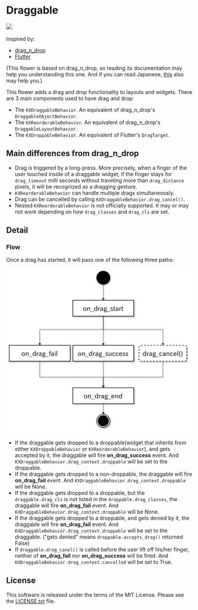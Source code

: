 # Draggable

[![](http://img.youtube.com/vi/CjiRZjiSqgA/0.jpg)][youtube]

Inspired by:

* [drag_n_drop][drag_n_drop]
* [Flutter][flutter]

(This flower is based on drag_n_drop, so reading its documentation may help
you understanding this one. And if you can read Japanese, [this][jpdoc] also
may help you.)

This flower adds a drag and drop functionality to layouts and widgets. There are 3
main components used to have drag and drop:

- The `KXDraggableBehavior`. An equivalent of drag_n_drop's
  `DraggableObjectBehavior`.
- The `KXReorderableBehavior`. An equivalent of drag_n_drop's
  `DraggableLayoutBehavior`.
- The `KXDroppableBehavior`. An equivalent of Flutter's `DragTarget`.

## Main differences from drag_n_drop

- Drag is triggered by a long-press. More precisely, when a finger of the user
  touched inside of a draggable widget, if the finger stays for `drag_timeout`
  milli seconds without traveling more than `drag_distance` pixels, it will
  be recognized as a dragging gesture.
- `KXReorderableBehavior` can handle multiple drags simultaneously.
- Drag can be cancelled by calling `KXDraggableBehavior.drag_cancel()`.
- Nested `KXReorderableBehavior` is not officially supported. It may or may
  not work depending on how `drag_classes` and `drag_cls` are set.

## Detail

### Flow

Once a drag has started, it will pass one of the following three paths:

![](doc/source/images/drag_flowchart.png)

- If the draggable gets dropped to a droppable(widget that inherits from
  either `KXDroppableBehavior` or `KXReorderableBehavior`), and gets
  accepted by it, the draggable will fire **on_drag_success** event. And
  `KXDraggableBehavior.drag_context.droppable` will be set to the droppable.
- If the draggable gets dropped to a non-droppable, the draggable will fire
  **on_drag_fail** event. And `KXDraggableBehavior.drag_context.droppable`
  will be None.
- If the draggable gets dropped to a droppable, but the `draggable.drag_cls`
  is not listed in the `droppable.drag_classes`, the draggable will fire
  **on_drag_fail** event. And `KXDraggableBehavior.drag_context.droppable`
  will be None.
- If the draggable gets dropped to a droppable, and gets denied by it,
  the draggable will fire **on_drag_fail** event. And
  `KXDraggableBehavior.drag_context.droppable` will be set to the draggable.
  ("gets denied" means `droppable.accepts_drag()` returned False)
- If `draggable.drag_canel()` is called before the user lift off his/her
  finger, neither of **on_drag_fail** nor **on_drag_success** will be fired.
  And `KXDraggableBehavior.drag_context.cancelled` will be set to True.

## License

This software is released under the terms of the MIT License.
Please see the [LICENSE.txt](LICENSE.txt) file.

[drag_n_drop]:https://github.com/kivy-garden/drag_n_drop
[flutter]:https://api.flutter.dev/flutter/widgets/Draggable-class.html
[jpdoc]:https://qiita.com/gotta_dive_into_python/private/b7957650b64a89783ea0
[youtube]:https://www.youtube.com/playlist?list=PLNdhqAjzeEGiepWKfP43Dh7IWqn3cQtpQ
